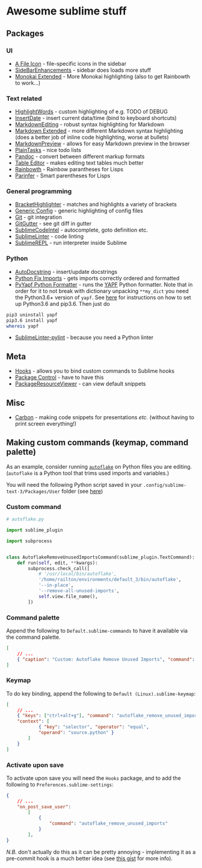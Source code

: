 # Awesome sublime stuff

## Packages

### UI

* [A File Icon](https://github.com/ihodev/a-file-icon) - file-specific icons in the sidebar
* [SideBarEnhancements](https://packagecontrol.io/packages/SideBarEnhancements)  - sidebar does loads more stuff
* [Monokai Extended](https://github.com/jonschlinkert/sublime-monokai-extended) - More Monokai highlighting (also to get Rainbowth to work...)

### Text related

* [HighlightWords](https://packagecontrol.io/packages/HighlightWords) - custom highlighting of e.g. TODO of DEBUG
* [InsertDate](https://packagecontrol.io/packages/InsertDate) - insert current data/time (bind to keyboard shortcuts)
* [MarkdownEditing](https://packagecontrol.io/packages/MarkdownEditing) - robust syntax highlighting for Markdown
* [Markdown Extended](https://github.com/jonschlinkert/sublime-markdown-extended) - more different Markdown syntax highlighting (does a better job of inline code highlighting, worse at bullets)
* [MarkdownPreview](https://packagecontrol.io/packages/MarkdownPreview) - allows for easy Markdown preview in the browser
* [PlainTasks](https://packagecontrol.io/packages/PlainTasks) - nice todo lists
* [Pandoc](https://packagecontrol.io/packages/Pandoc) - convert between different markup formats
* [Table Editor](https://packagecontrol.io/packages/Table%20Editor) - makes editing text tables much better
* [Rainbowth](https://github.com/whitequark/rainbowth) - Rainbow parantheses for Lisps
* [Parinfer](https://github.com/oakmac/sublime-text-parinfer) - Smart parentheses for Lisps

### General programming

* [BracketHighlighter](https://packagecontrol.io/packages/BracketHighlighter) - matches and highlights a variety of brackets
* [Generic Config](https://packagecontrol.io/packages/Generic%20Config) - generic highlighting of config files
* [Git](https://packagecontrol.io/packages/Git) - git integration
* [GitGutter](https://packagecontrol.io/packages/GitGutter) - see git diff in gutter
* [SublimeCodeIntel](https://packagecontrol.io/packages/SublimeCodeIntel) - autocomplete, goto definition etc.
* [SublimeLinter](https://packagecontrol.io/packages/SublimeLinter) - code linting
* [SublimeREPL](https://packagecontrol.io/packages/SublimeREPL) - run interpreter inside Sublime

### Python

* [AutoDocstring](https://packagecontrol.io/packages/AutoDocstring) - insert/update docstrings
* [Python Fix Imports](https://packagecontrol.io/packages/Python%20Fix%20Imports) - gets imports correctly ordered and formatted
* [PyYapf Python Formatter](https://packagecontrol.io/packages/PyYapf%20Python%20Formatter) - runs the [YAPF](https://github.com/google/yapf) 
Python formatter. Note that in order for it to not break with dictionary unpacking `**my_dict` you need the Python3.6+ version of `yapf`. See [here](https://stackoverflow.com/a/44254088/9839539) for instructions on how to set up Python3.6 and pip3.6. Then just do
```bash
pip3 uninstall yapf 
pip3.6 install yapf
whereis yapf
```
* [SublimeLinter-pylint](ttps://packagecontrol.io/packages/SublimeLinter-pylint) - because you need a Python linter


## Meta

* [Hooks](https://packagecontrol.io/packages/Hooks) - allows you to bind custom commands to Sublime hooks
* [Package Control](https://packagecontrol.io) - have to have this
* [PackageResourceViewer](https://packagecontrol.io/packages/PackageResourceViewer) - can view default snippets

## Misc

* [Carbon](https://github.com/molnarmark/carbonSublime) - making code snippets for presentations *etc.* (without having to print screen everything!)

## Making custom commands (keymap, command palette)

As an example, consider running [`autoflake`](https://pypi.org/project/autoflake/) on Python files you are editing. (`autoflake` is a Python tool that trims used imports and variables.)

You will need the following Python script saved in your `.config/sublime-text-3/Packages/User` folder (see [here](https://github.com/kylebebak/sublime_text_config/blob/master/autoflake.py))

### Custom command

```python
# autoflake.py

import sublime_plugin

import subprocess


class AutoflakeRemoveUnusedImportsCommand(sublime_plugin.TextCommand):
    def run(self, edit, **kwargs):
        subprocess.check_call([
            # '/usr/local/bin/autoflake',
            '/home/railton/environments/default_3/bin/autoflake',
            '--in-place',
            '--remove-all-unused-imports',
            self.view.file_name(),
        ])

```

### Command palette

Append the following to `Default.sublime-commands` to have it available via the command palette.

```json
[
    // ...
    { "caption": "Custom: Autoflake Remove Unused Imports", "command": "autoflake_remove_unused_imports" }  
]
```
### Keymap

To do key binding, append the following to `Default (Linux).sublime-keymap`:

```json
[
    // ...
    { "keys": ["ctrl+alt+g"], "command": "autoflake_remove_unused_imports",
    "context": [
            { "key": "selector", "operator": "equal", 
            "operand": "source.python" }
        ]
    }
]
```

### Activate upon save

To activate upon save you will need the `Hooks` package, and to add the following to `Preferences.sublime-settings`:

```json
{
    // ...
    "on_post_save_user":
        [
            {
                "command": "autoflake_remove_unused_imports"
            }
        ],
}
```
*N.B.* don't actually do this as it can be pretty annoying - implementing it as a pre-commit hook is a much better idea (see [this gist](https://gist.github.com/annarailton/afa9c4fb40a2928547b2f14ed1fce8f6) for more info).
